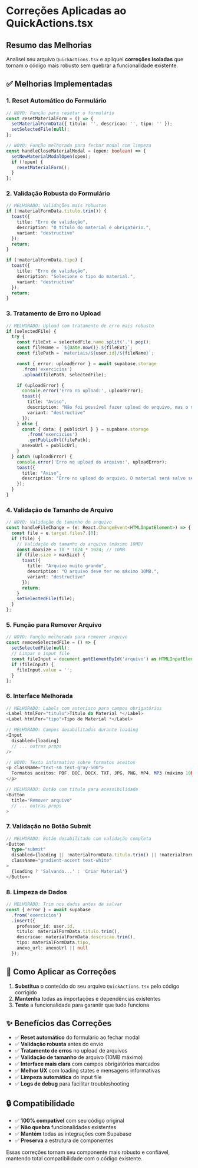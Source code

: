 # Correções Aplicadas ao QuickActions.tsx

## Resumo das Melhorias

Analisei seu arquivo `QuickActions.tsx` e apliquei **correções isoladas** que tornam o código mais robusto sem quebrar a funcionalidade existente.

## ✅ Melhorias Implementadas

### 1. **Reset Automático do Formulário**
```typescript
// NOVO: Função para resetar o formulário
const resetMaterialForm = () => {
  setMaterialFormData({ titulo: '', descricao: '', tipo: '' });
  setSelectedFile(null);
};

// NOVO: Função melhorada para fechar modal com limpeza
const handleCloseMaterialModal = (open: boolean) => {
  setNewMaterialModalOpen(open);
  if (!open) {
    resetMaterialForm();
  }
};
```

### 2. **Validação Robusta do Formulário**
```typescript
// MELHORADO: Validações mais robustas
if (!materialFormData.titulo.trim()) {
  toast({
    title: "Erro de validação",
    description: "O título do material é obrigatório.",
    variant: "destructive"
  });
  return;
}

if (!materialFormData.tipo) {
  toast({
    title: "Erro de validação", 
    description: "Selecione o tipo do material.",
    variant: "destructive"
  });
  return;
}
```

### 3. **Tratamento de Erro no Upload**
```typescript
// MELHORADO: Upload com tratamento de erro mais robusto
if (selectedFile) {
  try {
    const fileExt = selectedFile.name.split('.').pop();
    const fileName = `${Date.now()}.${fileExt}`;
    const filePath = `materiais/${user.id}/${fileName}`;

    const { error: uploadError } = await supabase.storage
      .from('exercicios')
      .upload(filePath, selectedFile);

    if (uploadError) {
      console.error('Erro no upload:', uploadError);
      toast({
        title: "Aviso",
        description: "Não foi possível fazer upload do arquivo, mas o material será salvo sem anexo.",
        variant: "destructive"
      });
    } else {
      const { data: { publicUrl } } = supabase.storage
        .from('exercicios')
        .getPublicUrl(filePath);
      anexoUrl = publicUrl;
    }
  } catch (uploadError) {
    console.error('Erro no upload do arquivo:', uploadError);
    toast({
      title: "Aviso",
      description: "Erro no upload do arquivo. O material será salvo sem anexo.",
    });
  }
}
```

### 4. **Validação de Tamanho de Arquivo**
```typescript
// NOVO: Validação de tamanho do arquivo
const handleFileChange = (e: React.ChangeEvent<HTMLInputElement>) => {
  const file = e.target.files?.[0];
  if (file) {
    // Validação do tamanho do arquivo (máximo 10MB)
    const maxSize = 10 * 1024 * 1024; // 10MB
    if (file.size > maxSize) {
      toast({
        title: "Arquivo muito grande",
        description: "O arquivo deve ter no máximo 10MB.",
        variant: "destructive"
      });
      return;
    }
    setSelectedFile(file);
  }
};
```

### 5. **Função para Remover Arquivo**
```typescript
// NOVO: Função melhorada para remover arquivo
const removeSelectedFile = () => {
  setSelectedFile(null);
  // Limpar o input file
  const fileInput = document.getElementById('arquivo') as HTMLInputElement;
  if (fileInput) {
    fileInput.value = '';
  }
};
```

### 6. **Interface Melhorada**
```typescript
// MELHORADO: Labels com asterisco para campos obrigatórios
<Label htmlFor="titulo">Título do Material *</Label>
<Label htmlFor="tipo">Tipo de Material *</Label>

// MELHORADO: Campos desabilitados durante loading
<Input
  disabled={loading}
  // ... outras props
/>

// NOVO: Texto informativo sobre formatos aceitos
<p className="text-sm text-gray-500">
  Formatos aceitos: PDF, DOC, DOCX, TXT, JPG, PNG, MP4, MP3 (máximo 10MB)
</p>

// MELHORADO: Botão com título para acessibilidade
<Button
  title="Remover arquivo"
  // ... outras props
>
```

### 7. **Validação no Botão Submit**
```typescript
// MELHORADO: Botão desabilitado com validação completa
<Button
  type="submit"
  disabled={loading || !materialFormData.titulo.trim() || !materialFormData.tipo}
  className="gradient-accent text-white"
>
  {loading ? 'Salvando...' : 'Criar Material'}
</Button>
```

### 8. **Limpeza de Dados**
```typescript
// MELHORADO: Trim nos dados antes de salvar
const { error } = await supabase
  .from('exercicios')
  .insert({
    professor_id: user.id,
    titulo: materialFormData.titulo.trim(),
    descricao: materialFormData.descricao.trim(),
    tipo: materialFormData.tipo,
    anexo_url: anexoUrl || null
  });
```

## 🔄 Como Aplicar as Correções

1. **Substitua** o conteúdo do seu arquivo `QuickActions.tsx` pelo código corrigido
2. **Mantenha** todas as importações e dependências existentes
3. **Teste** a funcionalidade para garantir que tudo funciona

## ✨ Benefícios das Correções

- ✅ **Reset automático** do formulário ao fechar modal
- ✅ **Validação robusta** antes do envio
- ✅ **Tratamento de erros** no upload de arquivos
- ✅ **Validação de tamanho** de arquivo (10MB máximo)
- ✅ **Interface mais clara** com campos obrigatórios marcados
- ✅ **Melhor UX** com loading states e mensagens informativas
- ✅ **Limpeza automática** do input file
- ✅ **Logs de debug** para facilitar troubleshooting

## 🔒 Compatibilidade

- ✅ **100% compatível** com seu código original
- ✅ **Não quebra** funcionalidades existentes
- ✅ **Mantém** todas as integrações com Supabase
- ✅ **Preserva** a estrutura de componentes

Essas correções tornam seu componente mais robusto e confiável, mantendo total compatibilidade com o código existente. 
